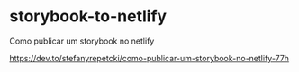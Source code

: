 # storybook-to-netlify
Como publicar um storybook no netlify

https://dev.to/stefanyrepetcki/como-publicar-um-storybook-no-netlify-77h
